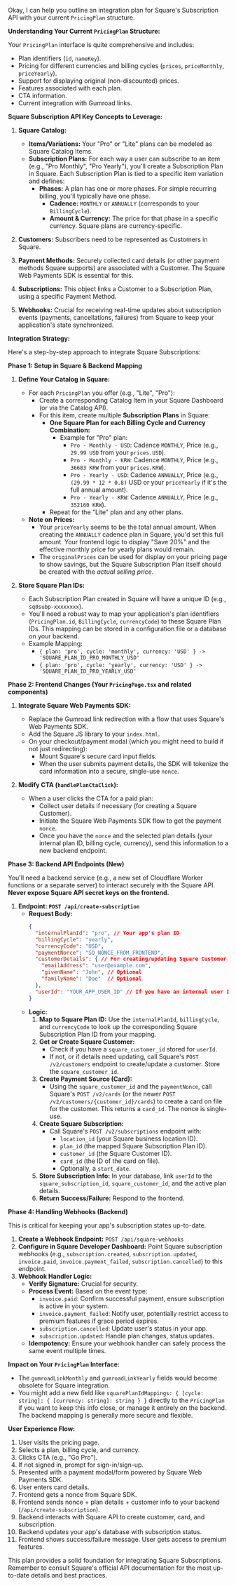 Okay, I can help you outline an integration plan for Square's Subscription API with your current `PricingPlan` structure.

**Understanding Your Current `PricingPlan` Structure:**

Your `PricingPlan` interface is quite comprehensive and includes:
*   Plan identifiers (`id`, `nameKey`).
*   Pricing for different currencies and billing cycles (`prices`, `priceMonthly`, `priceYearly`).
*   Support for displaying original (non-discounted) prices.
*   Features associated with each plan.
*   CTA information.
*   Current integration with Gumroad links.

**Square Subscription API Key Concepts to Leverage:**

1.  **Square Catalog:**
    *   **Items/Variations:** Your "Pro" or "Lite" plans can be modeled as Square Catalog Items.
    *   **Subscription Plans:** For each way a user can subscribe to an item (e.g., "Pro Monthly", "Pro Yearly"), you'll create a Subscription Plan in Square. Each Subscription Plan is tied to a specific item variation and defines:
        *   **Phases:** A plan has one or more phases. For simple recurring billing, you'll typically have one phase.
            *   **Cadence:** `MONTHLY` or `ANNUALLY` (corresponds to your `BillingCycle`).
            *   **Amount & Currency:** The price for that phase in a specific currency. Square plans are currency-specific.

2.  **Customers:** Subscribers need to be represented as Customers in Square.
3.  **Payment Methods:** Securely collected card details (or other payment methods Square supports) are associated with a Customer. The Square Web Payments SDK is essential for this.
4.  **Subscriptions:** This object links a Customer to a Subscription Plan, using a specific Payment Method.
5.  **Webhooks:** Crucial for receiving real-time updates about subscription events (payments, cancellations, failures) from Square to keep your application's state synchronized.

**Integration Strategy:**

Here's a step-by-step approach to integrate Square Subscriptions:

**Phase 1: Setup in Square & Backend Mapping**

1.  **Define Your Catalog in Square:**
    *   For each `PricingPlan` you offer (e.g., "Lite", "Pro"):
        *   Create a corresponding Catalog Item in your Square Dashboard (or via the Catalog API).
        *   For this item, create multiple **Subscription Plans** in Square:
            *   **One Square Plan for each Billing Cycle and Currency Combination:**
                *   Example for "Pro" plan:
                    *   `Pro - Monthly - USD`: Cadence `MONTHLY`, Price (e.g., `29.99 USD` from your `prices.USD`).
                    *   `Pro - Monthly - KRW`: Cadence `MONTHLY`, Price (e.g., `36683 KRW` from your `prices.KRW`).
                    *   `Pro - Yearly - USD`: Cadence `ANNUALLY`, Price (e.g., `(29.99 * 12 * 0.8)` USD or your `priceYearly` if it's the full annual amount).
                    *   `Pro - Yearly - KRW`: Cadence `ANNUALLY`, Price (e.g., `352160 KRW`).
            *   Repeat for the "Lite" plan and any other plans.
    *   **Note on Prices:**
        *   Your `priceYearly` seems to be the total annual amount. When creating the `ANNUALLY` cadence plan in Square, you'd set this full amount. Your frontend logic to display "Save 20%" and the effective monthly price for yearly plans would remain.
        *   The `originalPrices` can be used for display on your pricing page to show savings, but the Square Subscription Plan itself should be created with the *actual selling price*.

2.  **Store Square Plan IDs:**
    *   Each Subscription Plan created in Square will have a unique ID (e.g., `sq0subp-xxxxxxxx`).
    *   You'll need a robust way to map your application's plan identifiers (`PricingPlan.id`, `BillingCycle`, `currencyCode`) to these Square Plan IDs. This mapping can be stored in a configuration file or a database on your backend.
    *   Example Mapping:
        *   `{ plan: 'pro', cycle: 'monthly', currency: 'USD' } -> 'SQUARE_PLAN_ID_PRO_MONTHLY_USD'`
        *   `{ plan: 'pro', cycle: 'yearly', currency: 'USD' } -> 'SQUARE_PLAN_ID_PRO_YEARLY_USD'`

**Phase 2: Frontend Changes (Your `PricingPage.tsx` and related components)**

1.  **Integrate Square Web Payments SDK:**
    *   Replace the Gumroad link redirection with a flow that uses Square's Web Payments SDK.
    *   Add the Square JS library to your `index.html`.
    *   On your checkout/payment modal (which you might need to build if not just redirecting):
        *   Mount Square's secure card input fields.
        *   When the user submits payment details, the SDK will tokenize the card information into a secure, single-use `nonce`.

2.  **Modify CTA (`handlePlanCtaClick`):**
    *   When a user clicks the CTA for a paid plan:
        *   Collect user details if necessary (for creating a Square Customer).
        *   Initiate the Square Web Payments SDK flow to get the payment `nonce`.
        *   Once you have the `nonce` and the selected plan details (your internal plan ID, billing cycle, currency), send this information to a new backend endpoint.

**Phase 3: Backend API Endpoints (New)**

You'll need a backend service (e.g., a new set of Cloudflare Worker functions or a separate server) to interact securely with the Square API. **Never expose Square API secret keys on the frontend.**

1.  **Endpoint: `POST /api/create-subscription`**
    *   **Request Body:**
        ```json
        {
          "internalPlanId": "pro", // Your app's plan ID
          "billingCycle": "yearly",
          "currencyCode": "USD",
          "paymentNonce": "SQ_NONCE_FROM_FRONTEND",
          "customerDetails": { // For creating/updating Square Customer
            "emailAddress": "user@example.com",
            "givenName": "John", // Optional
            "familyName": "Doe"  // Optional
          },
          "userId": "YOUR_APP_USER_ID" // If you have an internal user ID
        }
        ```
    *   **Logic:**
        1.  **Map to Square Plan ID:** Use the `internalPlanId`, `billingCycle`, and `currencyCode` to look up the corresponding Square Subscription Plan ID from your mapping.
        2.  **Get or Create Square Customer:**
            *   Check if you have a `square_customer_id` stored for `userId`.
            *   If not, or if details need updating, call Square's `POST /v2/customers` endpoint to create/update a customer. Store the `square_customer_id`.
        3.  **Create Payment Source (Card):**
            *   Using the `square_customer_id` and the `paymentNonce`, call Square's `POST /v2/cards` (or the newer `POST /v2/customers/{customer_id}/cards`) to create a card on file for the customer. This returns a `card_id`. The nonce is single-use.
        4.  **Create Square Subscription:**
            *   Call Square's `POST /v2/subscriptions` endpoint with:
                *   `location_id` (your Square business location ID).
                *   `plan_id` (the mapped Square Subscription Plan ID).
                *   `customer_id` (the Square Customer ID).
                *   `card_id` (the ID of the card on file).
                *   Optionally, a `start_date`.
        5.  **Store Subscription Info:** In your database, link `userId` to the `square_subscription_id`, `square_customer_id`, and the active plan details.
        6.  **Return Success/Failure:** Respond to the frontend.

**Phase 4: Handling Webhooks (Backend)**

This is critical for keeping your app's subscription states up-to-date.

1.  **Create a Webhook Endpoint:** `POST /api/square-webhooks`
2.  **Configure in Square Developer Dashboard:** Point Square subscription webhooks (e.g., `subscription.created`, `subscription.updated`, `invoice.paid`, `invoice.payment_failed`, `subscription.cancelled`) to this endpoint.
3.  **Webhook Handler Logic:**
    *   **Verify Signature:** Crucial for security.
    *   **Process Event:** Based on the event type:
        *   `invoice.paid`: Confirm successful payment, ensure subscription is active in your system.
        *   `invoice.payment_failed`: Notify user, potentially restrict access to premium features if grace period expires.
        *   `subscription.cancelled`: Update user's status in your app.
        *   `subscription.updated`: Handle plan changes, status updates.
    *   **Idempotency:** Ensure your webhook handler can safely process the same event multiple times.

**Impact on Your `PricingPlan` Interface:**
*   The `gumroadLinkMonthly` and `gumroadLinkYearly` fields would become obsolete for Square integration.
*   You might add a new field like `squarePlanIdMappings: { [cycle: string]: { [currency: string]: string } }` directly to the `PricingPlan` if you want to keep this info close, or manage it entirely on the backend. The backend mapping is generally more secure and flexible.

**User Experience Flow:**

1.  User visits the pricing page.
2.  Selects a plan, billing cycle, and currency.
3.  Clicks CTA (e.g., "Go Pro").
4.  If not signed in, prompt for sign-in/sign-up.
5.  Presented with a payment modal/form powered by Square Web Payments SDK.
6.  User enters card details.
7.  Frontend gets a nonce from Square SDK.
8.  Frontend sends nonce + plan details + customer info to your backend (`/api/create-subscription`).
9.  Backend interacts with Square API to create customer, card, and subscription.
10. Backend updates your app's database with subscription status.
11. Frontend shows success/failure message. User gets access to premium features.

This plan provides a solid foundation for integrating Square Subscriptions. Remember to consult Square's official API documentation for the most up-to-date details and best practices.
